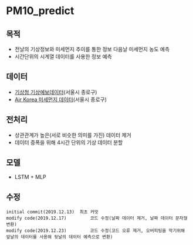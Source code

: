 # PM10_predict
## 목적
- 전날의 기상정보와 미세먼지 추이를 통한 정보 다음날 미세먼지 농도 예측
- 시간단위의 시계열 데이터를 사용한 정보 예측

## 데이터
- [기상청 기상예보데이터](https://data.kma.go.kr/cmmn/main.do)(서울시 종로구)
- [Air Korea 미세먼지 데이터](http://www.airkorea.or.kr/web)(서울시 종로구)

## 전처리
- 상관관계가 높은(서로 비슷한 의미를 가진) 데이터 제거
- 데이터 증폭을 위해 4시간 단위의 기상 데이터 분할

## 모델 
- LSTM + MLP

## 수정
```
initial commit(2019.12.13)	최초 커밋
modify code(2019.12.17)	        코드 수정(날짜 데이터 제거, 날짜 데이터 문자형 변환)
modify code(2019.12.23)         코드 수정(코드 오류 제거, 오버피팅을 막기위해 앞날의 데이터를 사용해 뒷날의 데이터 예측으로 변환)
```

